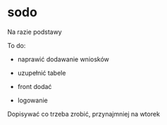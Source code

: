 # sodo

Na razie podstawy

To do: 
* naprawić dodawanie wniosków
* uzupełnić tabele
* front dodać

* logowanie

Dopisywać co trzeba zrobić, przynajmniej na wtorek


